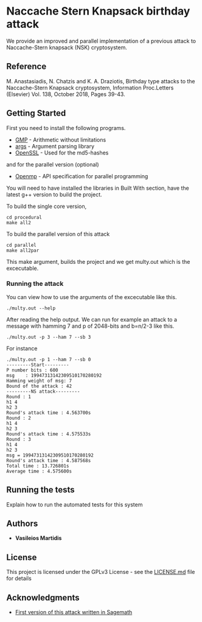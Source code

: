 # Naccache Stern Knapsack birthday attack

We provide an improved and parallel implementation of a previous attack to Naccache-Stern knapsack (NSK) cryptosystem.

Reference
-----------
M. Anastasiadis, N. Chatzis and K. A. Draziotis, Birthday type attacks to the Naccache-Stern Knapsack cryptosystem, 
Information Proc.Letters (Elsevier) Vol. 138, October 2018, Pages 39-43. 

## Getting Started

First you need to install the following programs.

* [GMP](https://gmplib.org/) - Arithmetic without limitations
* [args](https://github.com/Taywee/args) - Argument parsing library
* [OpenSSL](https://www.openssl.org/) - Used for the md5-hashes

and for the parallel version (optional)
* [Openmp](https://www.openmp.org/) - API specification for parallel programming

You will need to have installed the libraries in Built With section, have the latest g++ version to build the project.

To build the single core version,
```
cd procedural
make all2
```
To build the parallel version of this attack
```
cd parallel
make all2par
```
This make argument, builds the project and we get multy.out which is the excecutable.

### Running the attack

You can view how to use the arguments of the excecutable like this. 
```
./multy.out --help
```

After reading the help output. We can run for example an attack to a message with hamming 7 and p of 2048-bits and b=n/2-3  like this.
```
./multy.out -p 3 --ham 7 --sb 3
```

For instance 
```
./multy.out -p 1 --ham 7 --sb 0
---------Start---------
P number bits : 600
msg    : 19947313142309510170280192
Hamming weight of msg: 7
Bound of the attack : 42
---------NS attack---------
Round : 1
h1 4
h2 3
Round's attack time : 4.563700s
Round : 2
h1 4
h2 3
Round's attack time : 4.575533s
Round : 3
h1 4
h2 3
msg = 19947313142309510170280192
Round's attack time : 4.587568s
Total time : 13.726801s
Average time : 4.575600s
```

## Running the tests

Explain how to run the automated tests for this system

## Authors

* **Vasileios Martidis**

## License

This project is licensed under the GPLv3 License - see the [LICENSE.md](LICENSE.md) file for details

## Acknowledgments

* [First version of this attack written in Sagemath](https://github.com/drazioti/python_scripts/tree/master/paper_ns)
